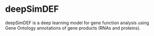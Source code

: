 # deepSimDEF
deepSimDEF is a deep learning model for gene function analysis using Gene Ontology annotations of gene products (RNAs and proteins).
